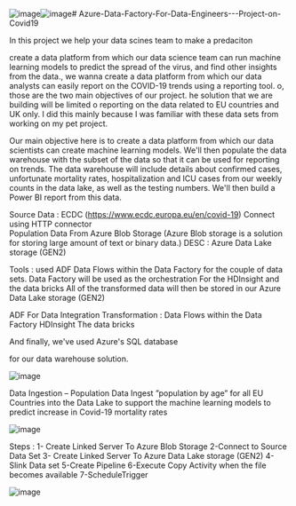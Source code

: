 ![image](https://github.com/AbdallahQoutbAli/Azure-Data-Factory-For-Data-Engineers---Project-on-Covid19/assets/47276503/6c17c903-8d2f-406e-9b6c-bfac9300fba5)![image](https://github.com/AbdallahQoutbAli/Azure-Data-Factory-For-Data-Engineers---Project-on-Covid19/assets/47276503/1733005b-719d-4331-884a-67cf8708e3af)# Azure-Data-Factory-For-Data-Engineers---Project-on-Covid19



In this project we help your data scines team to make a predaciton 


 create a data platform from which our data science team can run machine learning models to predict the spread of the virus, and find other insights from the data., we wanna create a data platform from which our data analysts can easily report on the COVID-19 trends using a reporting tool. o, those are the two main objectives of our project. he solution that we are building will be limited o reporting on the data related to EU countries and UK only. I did this mainly because I was familiar with these data sets from working on my pet project.

Our main objective here is to create a data platform from which our data scientists can create machine learning models. We'll then populate the data warehouse with the subset of the data so that it can be used for reporting on trends. The data warehouse will include details about confirmed cases, unfortunate mortality rates, hospitalization and ICU cases from our weekly counts in the data lake, as well as the testing numbers. We'll then build a Power BI report from this data.


Source Data :
ECDC (https://www.ecdc.europa.eu/en/covid-19) Connect using HTTP connector  
Population Data From Azure Blob Storage 
(Azure Blob storage is a solution for storing large amount of text or binary data.)
DESC : Azure Data Lake storage (GEN2)

Tools : 
used ADF Data Flows within the Data Factory for the couple of data sets. 
Data Factory will be used as the orchestration For the HDInsight and the data bricks 
All of the transformed data will then be stored in our Azure Data Lake storage (GEN2)

ADF For Data Integration 
Transformation : 
Data Flows within the Data Factory
HDInsight
The data bricks 

And finally, we've used Azure's SQL database

for our data warehouse solution.

![image](https://github.com/AbdallahQoutbAli/Azure-Data-Factory-For-Data-Engineers---Project-on-Covid19/assets/47276503/fb200fd3-5381-4d03-8f6c-b4a464b8fb07)


Data Ingestion – Population Data
Ingest ”population by age” for all EU Countries into the Data Lake to support the machine learning models to predict increase in Covid-19 mortality rates

![image](https://github.com/AbdallahQoutbAli/Azure-Data-Factory-For-Data-Engineers---Project-on-Covid19/assets/47276503/50abaa2e-13aa-471c-9cfc-e36f78e4834d)


Steps : 
1- Create Linked Server To Azure Blob Storage 
2-Connect to Source Data Set 
3- Create Linked Server To Azure Data Lake storage (GEN2) 
4-Slink Data set 
5-Create Pipeline
6-Execute Copy Activity when the file becomes available
7-ScheduleTrigger


![image](https://github.com/AbdallahQoutbAli/Azure-Data-Factory-For-Data-Engineers---Project-on-Covid19/assets/47276503/d0acf9ab-a238-4eb2-90e2-b502f0e33e85)



 
